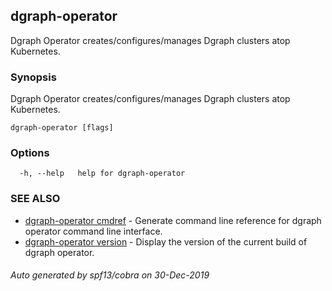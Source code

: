 ## dgraph-operator

Dgraph Operator creates/configures/manages Dgraph clusters atop Kubernetes.

### Synopsis

Dgraph Operator creates/configures/manages Dgraph clusters atop Kubernetes.

```
dgraph-operator [flags]
```

### Options

```
  -h, --help   help for dgraph-operator
```

### SEE ALSO

* [dgraph-operator cmdref](dgraph-operator_cmdref.md)	 - Generate command line reference for dgraph operator command line interface.
* [dgraph-operator version](dgraph-operator_version.md)	 - Display the version of the current build of dgraph operator.

###### Auto generated by spf13/cobra on 30-Dec-2019
